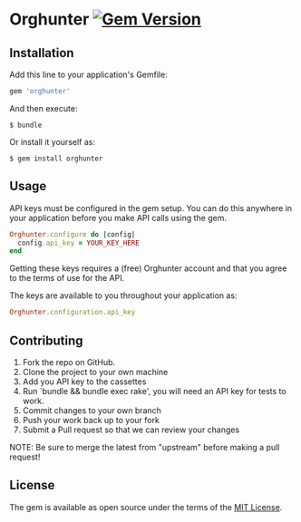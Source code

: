 # Orghunter [![Gem Version](https://badge.fury.io/rb/orghunter.svg)](https://badge.fury.io/rb/orghunter)

## Installation

Add this line to your application's Gemfile:

```ruby
gem 'orghunter'
```

And then execute:

    $ bundle

Or install it yourself as:

    $ gem install orghunter

## Usage

API keys must be configured in the gem setup. You can do this anywhere in your application before you make API calls using the gem.

```ruby
Orghunter.configure do |config|
  config.api_key = YOUR_KEY_HERE
end
```

Getting these keys requires a (free) Orghunter account and that you agree to the terms of use for the API.

The keys are available to you throughout your application as:

```ruby
Orghunter.configuration.api_key
```

## Contributing

1. Fork the repo on GitHub.
2. Clone the project to your own machine
3. Add you API key to the cassettes
4. Run `bundle && bundle exec rake', you will need an API key for tests to work.
5. Commit changes to your own branch
6. Push your work back up to your fork
7. Submit a Pull request so that we can review your changes

NOTE: Be sure to merge the latest from "upstream" before making a pull request!

## License

The gem is available as open source under the terms of the [MIT License](http://opensource.org/licenses/MIT).

